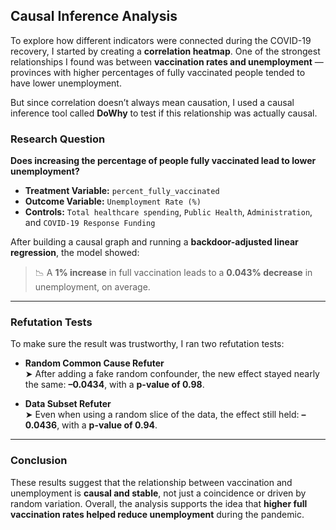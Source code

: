 ## Causal Inference Analysis

To explore how different indicators were connected during the COVID-19 recovery, I started by creating a **correlation heatmap**. One of the strongest relationships I found was between **vaccination rates and unemployment** — provinces with higher percentages of fully vaccinated people tended to have lower unemployment. 

But since correlation doesn’t always mean causation, I used a causal inference tool called **DoWhy** to test if this relationship was actually causal.

### Research Question

**Does increasing the percentage of people fully vaccinated lead to lower unemployment?**

- **Treatment Variable:** `percent_fully_vaccinated`
- **Outcome Variable:** `Unemployment Rate (%)`
- **Controls:** `Total healthcare spending`, `Public Health`, `Administration`, and `COVID-19 Response Funding`

After building a causal graph and running a **backdoor-adjusted linear regression**, the model showed:

> 📉 A **1% increase** in full vaccination leads to a **0.043% decrease** in unemployment, on average.

---

### Refutation Tests

To make sure the result was trustworthy, I ran two refutation tests:

- **Random Common Cause Refuter**  
  ➤ After adding a fake random confounder, the new effect stayed nearly the same: **–0.0434**, with a **p-value of 0.98**.

- **Data Subset Refuter**  
  ➤ Even when using a random slice of the data, the effect still held: **–0.0436**, with a **p-value of 0.94**.

---

### Conclusion

These results suggest that the relationship between vaccination and unemployment is **causal and stable**, not just a coincidence or driven by random variation. Overall, the analysis supports the idea that **higher full vaccination rates helped reduce unemployment** during the pandemic.
